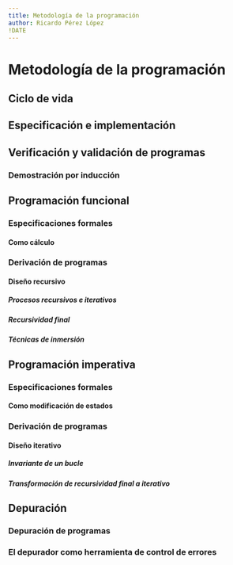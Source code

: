```yaml
---
title: Metodología de la programación
author: Ricardo Pérez López
!DATE
---
```


# Metodología de la programación

## Ciclo de vida

## Especificación e implementación

## Verificación y validación de programas

### Demostración por inducción

## Programación funcional

### Especificaciones formales

#### Como cálculo

### Derivación de programas

#### Diseño recursivo

##### Procesos recursivos e iterativos

##### Recursividad final

##### Técnicas de inmersión

## Programación imperativa

### Especificaciones formales

#### Como modificación de estados

### Derivación de programas

#### Diseño iterativo

##### Invariante de un bucle

##### Transformación de recursividad final a iterativo

## Depuración

### Depuración de programas

### El depurador como herramienta de control de errores

